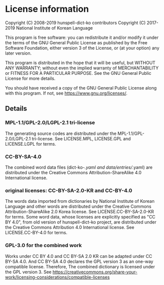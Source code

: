 # License information

Copyright (C) 2008-2019 hunspell-dict-ko contributors
Copyright (C) 2017-2019 National Institute of Korean Language

This program is free software: you can redistribute it and/or modify
it under the terms of the GNU General Public License as published by
the Free Software Foundation, either version 3 of the License, or
(at your option) any later version.

This program is distributed in the hope that it will be useful,
but WITHOUT ANY WARRANTY; without even the implied warranty of
MERCHANTABILITY or FITNESS FOR A PARTICULAR PURPOSE.  See the
GNU General Public License for more details.

You should have received a copy of the GNU General Public License
along with this program.  If not, see <https://www.gnu.org/licenses/>.

## Details

### MPL-1.1/GPL-2.0/LGPL-2.1 tri-license

The generating source codes are distributed under the MPL-1.1/GPL-2.0/LGPL-2.1
tri-license. See LICENSE.MPL, LICENSE.GPL and LICENSE.LGPL for terms.

### CC-BY-SA-4.0

The combined word data files (dict-ko-*.yaml and data/entries/*.yaml) are
distributed under the Creative Commons Attribution-ShareAlike 4.0
International license.

### original licenses: CC-BY-SA-2.0-KR and CC-BY-4.0

The words data imported from dictionaries by National Institute of Korean
Language and other words are distributed under the Creative Commons
Attribution-ShareAlike 2.0 Korea license. See LICENSE.CC-BY-SA-2.0-KR for
terms. Some word data, whose licenses are explicitly specified as "CC BY 4.0",
from old version of hunspell-dict-ko project, are distributed under the
Creative Commons Attribution 4.0 International license. See LICENSE.CC-BY-4.0
for terms.

### GPL-3.0 for the combined work

Works under CC BY 4.0 and CC BY-SA 2.0 KR can be adapted under CC BY-SA 4.0.
And CC BY-SA 4.0 declares the GPL version 3 as an one-way compatible license.
Therefore, The combined dictionary is licensed under the GPL version 3. See
https://creativecommons.org/share-your-work/licensing-considerations/compatible-licenses
